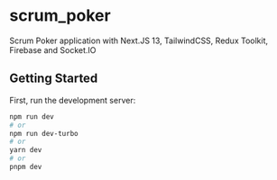 # scrum_poker
Scrum Poker application with Next.JS 13, TailwindCSS, Redux Toolkit, Firebase and Socket.IO

## Getting Started

First, run the development server:

```bash
npm run dev
# or
npm run dev-turbo
# or
yarn dev
# or
pnpm dev
